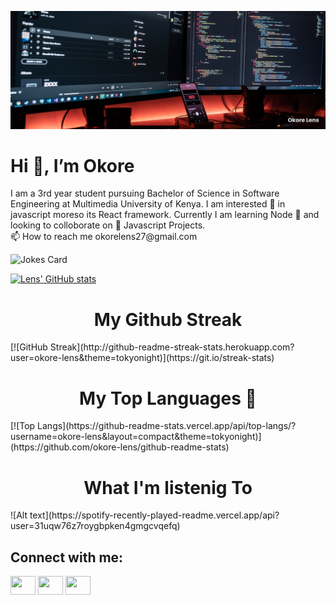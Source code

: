 ![](https://github.com/okore-lens/okore-lens/blob/main/banner.png)
<h1>Hi 👋, I’m Okore</h1>
<p> I am a 3rd year student pursuing Bachelor of Science in Software Engineering at Multimedia University of Kenya. I am interested 👀 in javascript moreso its React framework. Currently I am learning Node 🌱 and looking to colloborate on 💞️ Javascript Projects. <br/>
📫 How to reach me okorelens27@gmail.com
</P>

<img src="https://readme-jokes.vercel.app/api" alt="Jokes Card" />

[![Lens' GitHub stats](https://github-readme-stats.vercel.app/api?username=okore-lens&show_icons=true&theme=tokyonight)](https://github.com/okore-lens/github-readme-stats)
<h1 align="center"> My Github Streak </h1>
[![GitHub Streak](http://github-readme-streak-stats.herokuapp.com?user=okore-lens&theme=tokyonight)](https://git.io/streak-stats)
<h1 align="center"> My Top Languages 💞️</h1>
[![Top Langs](https://github-readme-stats.vercel.app/api/top-langs/?username=okore-lens&layout=compact&theme=tokyonight)](https://github.com/okore-lens/github-readme-stats)
<h1 align="center"> What I'm listenig To</h1>
![Alt text](https://spotify-recently-played-readme.vercel.app/api?user=31uqw76z7roygbpken4gmgcvqefq)


<h2 align="left">Connect with me:</h2>
<p align="left">
<a href="https://twitter.com/_okorelens" target="blank"><img align="center" src="https://cdn.jsdelivr.net/npm/simple-icons@3.0.1/icons/twitter.svg" alt="" height="30" width="40" /></a>
<a href="https://www.linkedin.com/in/lens-okore-054b15223/" target="blank"><img align="center" src="https://cdn.jsdelivr.net/npm/simple-icons@3.0.1/icons/linkedin.svg" alt="" height="30" width="40" /></a>
<a href="https://www.instagram.com/_.okore/" target="blank"><img align="center" src="https://cdn.jsdelivr.net/npm/simple-icons@3.0.1/icons/instagram.svg" alt="" height="30" width="40" /></a>

</p>


<!---
okore-lens/okore-lens is a ✨ special ✨ repository because its `README.md` (this file) appears on your GitHub profile.
You can click the Preview link to take a look at your changes.
--->
